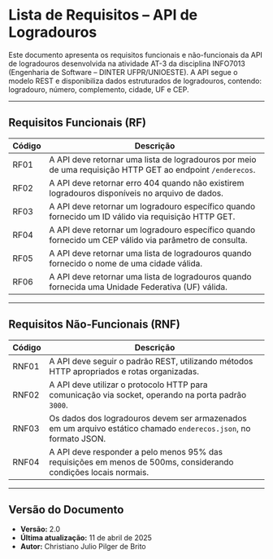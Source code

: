 # Lista de Requisitos – API de Logradouros

Este documento apresenta os requisitos funcionais e não-funcionais da API de logradouros desenvolvida na atividade AT-3 da disciplina INFO7013 (Engenharia de Software – DINTER UFPR/UNIOESTE). A API segue o modelo REST e disponibiliza dados estruturados de logradouros, contendo: logradouro, número, complemento, cidade, UF e CEP.

---

## Requisitos Funcionais (RF)

| Código | Descrição                                                                                              |
|--------|--------------------------------------------------------------------------------------------------------|
| RF01   | A API deve retornar uma lista de logradouros por meio de uma requisição HTTP GET ao endpoint `/enderecos`. |
| RF02   | A API deve retornar erro 404 quando não existirem logradouros disponíveis no arquivo de dados.         |
| RF03   | A API deve retornar um logradouro específico quando fornecido um ID válido via requisição HTTP GET.    |
| RF04   | A API deve retornar um logradouro específico quando fornecido um CEP válido via parâmetro de consulta. |
| RF05   | A API deve retornar uma lista de logradouros quando fornecido o nome de uma cidade válida.             |
| RF06   | A API deve retornar uma lista de logradouros quando fornecida uma Unidade Federativa (UF) válida.      |

---

## Requisitos Não-Funcionais (RNF)

| Código | Descrição                                                                                                         |
|--------|-------------------------------------------------------------------------------------------------------------------|
| RNF01  | A API deve seguir o padrão REST, utilizando métodos HTTP apropriados e rotas organizadas.                        |
| RNF02  | A API deve utilizar o protocolo HTTP para comunicação via socket, operando na porta padrão `3000`.               |
| RNF03  | Os dados dos logradouros devem ser armazenados em um arquivo estático chamado `enderecos.json`, no formato JSON. |
| RNF04  | A API deve responder a pelo menos 95% das requisições em menos de 500ms, considerando condições locais normais.  |

---

## Versão do Documento

- **Versão:** 2.0  
- **Última atualização:** 11 de abril de 2025  
- **Autor:** Christiano Julio Pilger de Brito
